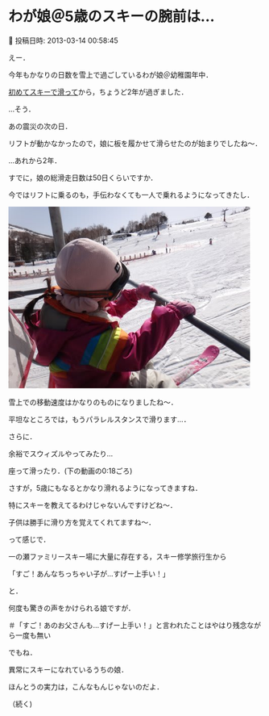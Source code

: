 # わが娘＠5歳のスキーの腕前は…

📅 投稿日時: 2013-03-14 00:58:45

えー．





今年もかなりの日数を雪上で過ごしているわが娘＠幼稚園年中．


[初めてスキーで滑って](d20110401.md)から，ちょうど2年が過ぎました．


…そう．


あの震災の次の日．


リフトが動かなかったので，娘に板を履かせて滑らせたのが始まりでしたね～．





…あれから2年．


すでに，娘の総滑走日数は50日くらいですか．


今ではリフトに乗るのも，手伝わなくても一人で乗れるようになってきたし．




![e1ae72bfc81e2d08fbae9b4a234b851c.jpg](images/e1ae72bfc81e2d08fbae9b4a234b851c.jpg)







雪上での移動速度はかなりのものになりましたね～．





平坦なところでは，もうパラレルスタンスで滑ります…．





さらに．


余裕でスウィズルやってみたり…





座って滑ったり．(下の動画の0:18ごろ)





さすが，5歳にもなるとかなり滑れるようになってきますね．


特にスキーを教えてるわけじゃないんですけどね～．


子供は勝手に滑り方を覚えてくれてますね～．





って感じで．


一の瀬ファミリースキー場に大量に存在する，スキー修学旅行生から


「すご！あんなちっちゃい子が…すげー上手い！」


と．


何度も驚きの声をかけられる娘ですが．


＃「すご！あのお父さんも…すげー上手い！」と言われたことはやはり残念ながら一度も無い





でもね．


異常にスキーになれているうちの娘．


ほんとうの実力は，こんなもんじゃないのだよ．


（続く)
